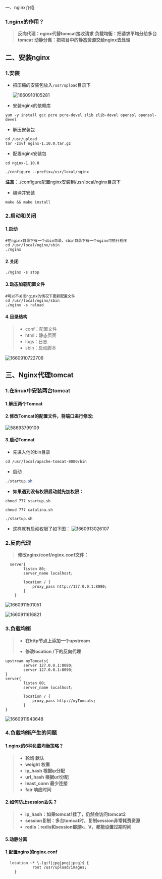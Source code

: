 一、nginx介绍

### 1.nginx的作用？
>**反向代理：nginx代替tomcat接收请求**
>**负载均衡：把请求平均分给多台tomcat**
>**动静分离：把项目中的静态资源交给nginx去处理**

## 二、安装nginx
### 1.安装
- 把压缩的安装包放入`/usr/upload`目录下

  ![1660910105281](img/1660910105281.png)

- 安装nginx的依赖库

```shell
yum -y install gcc pcre pcre-devel zlib zlib-devel openssl openssl-devel
```

 

- 解压安装包

```shell
cd /usr/upload
tar -zxvf nginx-1.10.0.tar.gz
```

 

- 配置nginx安装包

```shell
cd nginx-1.10.0

./configure --prefix=/usr/local/nginx
```

**注意**：./configure配置nginx安装到/usr/local/nginx目录下

- 编译并安装

```shell
make && make install
```
### 2.启动和关闭
#### 1.启动

```shell
#在nginx目录下有一个sbin目录，sbin目录下有一个nginx可执行程序
cd /usr/local/nginx/sbin
./nginx
```
#### 2.关闭
```shell
./nginx -s stop
```
#### 3.动态加载配置文件
```shell
#可以不关闭nginx的情况下更新配置文件
cd /usr/local/nginx/sbin
./nginx -s reload
```
#### 4.目录结构
>- conf：配置文件
>- html：静态页面
>- logs：日志
>- sbin：启动脚本

![1660910722706](img/1660910722706.png)

## 三、Nginx代理tomcat 
### 1.在linux中安装两台tomcat

#### 1.解压两个Tomcat

#### 2.修改Tomcat的配置文件，将端口进行修改:

![58693799109](img/1586937991091.png)	

#### 3.启动Tomcat

- 先进入他的bin目录

```
cd /usr/local/apache-tomcat-8080/bin
```

- 启动
```java
./startup.sh
```

- **如果遇到没有权限启动就先加权限：**

```
chmod 777 startup.sh

chmod 777 catalina.sh

./startup.sh
```

- 这样就有启动权限了如下图：
 ![1660913026107](img/1660913026107.png)

### 2.反向代理

> **修改nginx/conf/nginx.conf文件：**

```config
  server{
        listen 80;
        server_name localhost;

        location / {
            proxy_pass http://127.0.0.1:8080;
        }
    }
```

![1660911501051](img/1660911501051.png)

![1660911616821](img/1660911616821.png)

### 3.负载均衡

> - **在http节点上添加一个upstream**
>
> - **修改location /下的反向代理**

```config
upstream myTomcats{
    	server 127.0.0.1:8080;
    	server 127.0.0.1:8090;
}
server{
        listen 80;
        server_name localhost;

        location / {
            proxy_pass http://myTomcats;
        }
}
```
![1660911943648](img/1660911943648.png)

### 4.负载均衡产生的问题

#### 1.nginx的6种负载均衡策略？

>- **轮询                         默认**
>- **weight           	      权重**
>- **ip_hash         	    根据ip分配**
>- **url_hash        	   根据url分配**
>- **least_conn      	 最少连接**
>- **fair           	       响应时间**

#### 2.如何防止session丢失？

>- **ip_hash：如果tomcat1挂了，仍然会访问tomcat2**
>-   **session复制：多台tomcat时，复制session非常耗费资源**
>-  **redis：redis和session都是k、V，都能设置过期时间**

#### 5.动静分离

#### 1.配置nginx的nginx.conf

```
  location ~* \.(gif|jpg|png|jpeg)$ {
    		root /usr/upload/images;
    }
```

